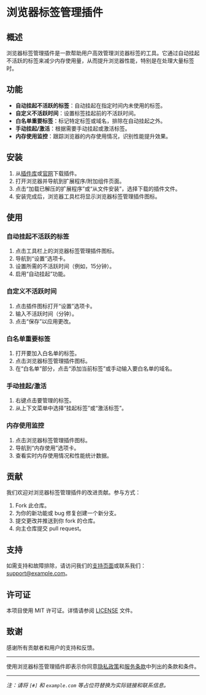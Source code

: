 # 浏览器标签管理插件

## 概述
浏览器标签管理插件是一款帮助用户高效管理浏览器标签的工具。它通过自动挂起不活跃的标签来减少内存使用量，从而提升浏览器性能，特别是在处理大量标签时。

## 功能
- **自动挂起不活跃的标签**：自动挂起在指定时间内未使用的标签。
- **自定义不活跃时间**：设置标签挂起前的不活跃时间。
- **白名单重要标签**：标记特定标签或域名，排除在自动挂起之外。
- **手动挂起/激活**：根据需要手动挂起或激活标签。
- **内存使用监控**：跟踪浏览器的内存使用情况，识别性能提升效果。

## 安装
1. 从[插件库](#)或[官网](#)下载插件。
2. 打开浏览器并导航到扩展程序/附加组件页面。
3. 点击“加载已解压的扩展程序”或“从文件安装”，选择下载的插件文件。
4. 安装完成后，浏览器工具栏将显示浏览器标签管理插件图标。

## 使用
### 自动挂起不活跃的标签
1. 点击工具栏上的浏览器标签管理插件图标。
2. 导航到“设置”选项卡。
3. 设置所需的不活跃时间（例如，15分钟）。
4. 启用“自动挂起”功能。

### 自定义不活跃时间
1. 点击插件图标打开“设置”选项卡。
2. 输入不活跃时间（分钟）。
3. 点击“保存”以应用更改。

### 白名单重要标签
1. 打开要加入白名单的标签。
2. 点击浏览器标签管理插件图标。
3. 在“白名单”部分，点击“添加当前标签”或手动输入要白名单的域名。

### 手动挂起/激活
1. 右键点击要管理的标签。
2. 从上下文菜单中选择“挂起标签”或“激活标签”。

### 内存使用监控
1. 点击浏览器标签管理插件图标。
2. 导航到“内存使用”选项卡。
3. 查看实时内存使用情况和性能统计数据。

## 贡献
我们欢迎对浏览器标签管理插件的改进贡献。参与方式：
1. Fork 此仓库。
2. 为你的新功能或 bug 修复创建一个新分支。
3. 提交更改并推送到你 fork 的仓库。
4. 向主仓库提交 pull request。

## 支持
如需支持和故障排除，请访问我们的[支持页面](#)或联系我们：support@example.com。

## 许可证
本项目使用 MIT 许可证。详情请参阅 [LICENSE](LICENSE) 文件。

## 致谢
感谢所有贡献者和用户的支持和反馈。

---

使用浏览器标签管理插件即表示你同意[隐私政策](#)和[服务条款](#)中列出的条款和条件。

---

*注：请将 `[#]` 和 `example.com` 等占位符替换为实际链接和联系信息。*